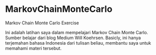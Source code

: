 # MarkovChainMonteCarlo
Markov Chain Monte Carlo Exercise

Ini adalah latihan saya dalam mempelajari Markov Chain Monte Carlo. Sumber belajar dari blog Medium Will Koehrsen. Basicly, ini hanya terjemahan bahasa Indonesia dari tulisan beliau, membantu saya untuk memahami materi tersebut.
